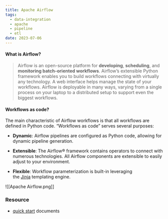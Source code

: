 ```yaml
---
title: Apache Airflow
tags:
  - data-integration
  - apache
  - pipeline
  - etl
date: 2023-07-06
---
```



#### What is Airflow?



> Airflow is an open-source platform for **developing**, **scheduling**, and **monitoring batch-oriented workflows**. Airflow’s extensible Python framework enables you to build workflows connecting with virtually any technology. A web interface helps manage the state of your workflows. Airflow is deployable in many ways, varying from a single process on your laptop to a distributed setup to support even the biggest workflows.


#### Workflows as code?

The main characteristic of Airflow workflows is that all workflows are defined in Python code. “Workflows as code” serves several purposes:

- **Dynamic**: Airflow pipelines are configured as Python code, allowing for dynamic pipeline generation.
    
- **Extensible**: The Airflow® framework contains operators to connect with numerous technologies. All Airflow components are extensible to easily adjust to your environment.
    
- **Flexible**: Workflow parameterization is built-in leveraging the [Jinja](https://jinja.palletsprojects.com/) templating engine.

![[Apache Airflow.png]]



### Resource

- [quick start](https://airflow.apache.org/docs/apache-airflow/stable/start.html) documents
